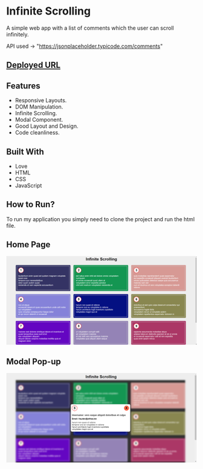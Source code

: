 # Infinite Scrolling

A simple web app with a list of comments which the user can scroll infinitely.

API used -> "https://jsonplaceholder.typicode.com/comments"
<br />

## [Deployed URL](https://scroll-infinitely.netlify.app/)

## Features

- Responsive Layouts.
- DOM Manipulation.
- Infinite Scrolling.
- Modal Component.
- Good Layout and Design.
- Code cleanliness.

## Built With

- Love
- HTML
- CSS
- JavaScript

## How to Run?

To run my application you simply need to clone the project and run the html file.

## Home Page

![HomePage](https://github.com/SunilHooda/JavaScript-Projects/blob/main/Infinite-Scroll/images/HomePage.png)

## Modal Pop-up

![ModalPop-up](https://github.com/SunilHooda/JavaScript-Projects/blob/main/Infinite-Scroll/images/Modal.png)
